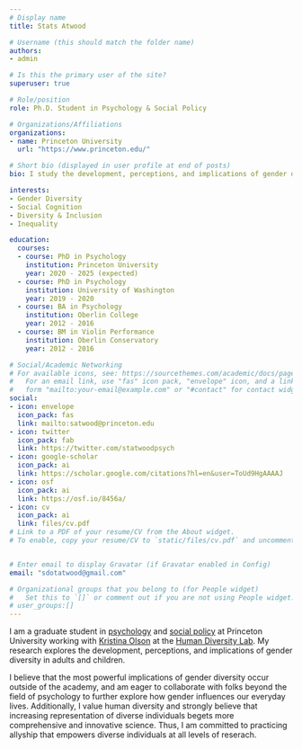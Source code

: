 ```yaml
---
# Display name
title: Stats Atwood

# Username (this should match the folder name)
authors:
- admin

# Is this the primary user of the site?
superuser: true

# Role/position
role: Ph.D. Student in Psychology & Social Policy

# Organizations/Affiliations
organizations:
- name: Princeton University
  url: "https://www.princeton.edu/"

# Short bio (displayed in user profile at end of posts)
bio: I study the development, perceptions, and implications of gender diversity.

interests:
- Gender Diversity
- Social Cognition
- Diversity & Inclusion
- Inequality

education:
  courses:
  - course: PhD in Psychology
    institution: Princeton University
    year: 2020 - 2025 (expected)
  - course: PhD in Psychology
    institution: University of Washington
    year: 2019 - 2020
  - course: BA in Psychology 
    institution: Oberlin College
    year: 2012 - 2016
  - course: BM in Violin Performance 
    institution: Oberlin Conservatory
    year: 2012 - 2016

# Social/Academic Networking
# For available icons, see: https://sourcethemes.com/academic/docs/page-builder/#icons
#   For an email link, use "fas" icon pack, "envelope" icon, and a link in the
#   form "mailto:your-email@example.com" or "#contact" for contact widget.
social:
- icon: envelope
  icon_pack: fas
  link: mailto:satwood@princeton.edu
- icon: twitter
  icon_pack: fab
  link: https://twitter.com/statwoodpsych
- icon: google-scholar
  icon_pack: ai
  link: https://scholar.google.com/citations?hl=en&user=ToUd9HgAAAAJ
- icon: osf
  icon_pack: ai
  link: https://osf.io/8456a/
- icon: cv
  icon_pack: ai
  link: files/cv.pdf
# Link to a PDF of your resume/CV from the About widget.
# To enable, copy your resume/CV to `static/files/cv.pdf` and uncomment the lines below.


# Enter email to display Gravatar (if Gravatar enabled in Config)
email: "sdotatwood@gmail.com"

# Organizational groups that you belong to (for People widget)
#   Set this to `[]` or comment out if you are not using People widget.
# user_groups:[]
---
```


I am a graduate student in <a href="https://psych.princeton.edu/">psychology</a> and <a href="https://jdp.princeton.edu/">social policy</a> at Princeton University working with <a href="https://psych.princeton.edu/person/kristina-olson">Kristina Olson</a> at the <a href="https://hudl.princeton.edu/">Human Diversity Lab</a>. My research explores the development, perceptions, and implications of gender diversity in adults and children. 

I believe that the most powerful implications of gender diversity occur outside of the academy, and am eager to collaborate with folks beyond the field of psychology to further explore how gender influences our everyday lives. Additionally, I value human diversity and strongly believe that increasing representation of diverse individuals begets more comprehensive and innovative science. Thus, I am committed to practicing allyship that empowers diverse individuals at all levels of reserach. 
